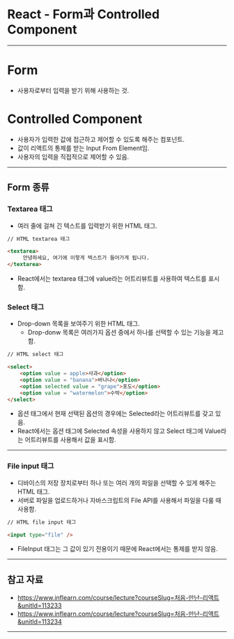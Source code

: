 # React - Form과 Controlled Component

------

# Form

- 사용자로부터 입력을 받기 위해 사용하는 것.

# Controlled Component

- 사용자가 입력한 값에 접근하고 제어할 수 있도록 해주는 컴포넌트.
- 값이 리액트의 통제를 받는 Input From Element임.
- 사용자의 입력을 직접적으로 제어할 수 있음.

------

## Form 종류

### Textarea 태그

- 여러 줄에 걸쳐 긴 텍스트를 입력받기 위한 HTML 태그.

```html
// HTML textarea 태그

<textarea>
     안녕하세요, 여기에 이렇게 텍스트가 들어가게 됩니다.
</textarea>
```

- React에서는 textarea 태그에 value라는 어트리뷰트를 사용하여 텍스트를 표시함.

### Select 태그

- Drop-down 목록을 보여주기 위한 HTML 태그.
  - Drop-donw 목록은 여러가지 옵션 중에서 하나를 선택할 수 있는 기능을 제고함.

```html
// HTML select 태그

<select>
    <option value = apple>사과</option>
    <option value = "banana">바나나</option>
    <option selected value = "grape">포도</option>
    <option value = "watermelon">수박</option> 
</select>    
```

- 옵션 태그에서 현재 선택된 옵션의 경우에는 Selected라는 어트리뷰트를 갖고 있음.
- React에서는 옵션 태그에 Selected 속성을 사용하지 않고 Select 태그에 Value라는 어트리뷰트를 사용해서 값을 표시함.

------

### File input 태그

- 디바이스의 저장 장치로부터 하나 또는 여러 개의 파일을 선택할 수 있게 해주는 HTML 태그.
- 서버로 파일을 업로드하거나 자바스크립트의 File API를 사용해서 파일을 다룰 때 사용함.

```html
// HTML file input 태그

<input type="file" />
```

- FileInput 태그는 그 값이 있기 전용이기 때문에 React에서는 통제를 받지 않음.

------

## 참고 자료

- https://www.inflearn.com/course/lecture?courseSlug=처음-만난-리액트&unitId=113233
- https://www.inflearn.com/course/lecture?courseSlug=처음-만난-리액트&unitId=113234

------